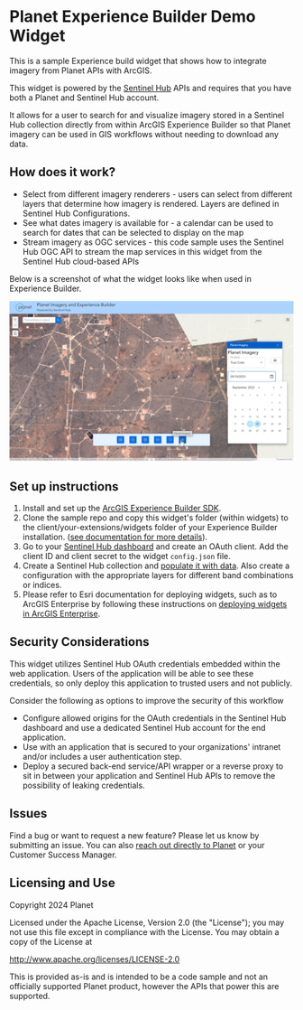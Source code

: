 # Planet Experience Builder Demo Widget

This is a sample Experience build widget that shows how to integrate imagery from Planet APIs with ArcGIS.

This widget is powered by the [Sentinel Hub](https://sentinel-hub.com/) APIs and requires that you have both a Planet and Sentinel Hub account.  

It allows for a user to search for and visualize imagery stored in a Sentinel Hub collection directly from within ArcGIS Experience Builder so that Planet imagery can be used in GIS workflows without needing to download any data.

## How does it work?

- Select from different imagery renderers - users can select from different layers that determine how imagery is rendered. Layers are defined in Sentinel Hub Configurations.
- See what dates imagery is available for - a calendar can be used to search for dates that can be selected to display on the map
- Stream imagery as OGC services - this code sample uses the Sentinel Hub OGC API to stream the map services in this widget from the Sentinel Hub cloud-based APIs

Below is a screenshot of what the widget looks like when used in Experience Builder.

![A screenshot of the widget.](widget_screenshot.png)

## Set up instructions

1. Install and set up the [ArcGIS Experience Builder SDK](https://developers.arcgis.com/experience-builder/).
2. Clone the sample repo and copy this widget's folder (within widgets) to the client/your-extensions/widgets folder of your Experience Builder installation. ([see documentation for more details](https://developers.arcgis.com/experience-builder/guide/getting-started-widget/)).
3. Go to your [Sentinel Hub dashboard](https://apps.sentinel-hub.com/dashboard/#/) and create an OAuth client.  Add the client ID and client secret to the widget `config.json` file.
4. Create a Sentinel Hub collection and [populate it with data](https://docs.sentinel-hub.com/api/latest/api/data-import/).  Also create a configuration with the appropriate layers for different band combinations or indices.
5. Please refer to Esri documentation for deploying widgets, such as to ArcGIS Enterprise by following these instructions  on [deploying widgets in ArcGIS Enterprise](https://doc.arcgis.com/en/experience-builder/11.0/configure-widgets/add-custom-widgets.htm).


## Security Considerations

This widget utilizes Sentinel Hub OAuth credentials embedded within the web application.  Users of the application will be able to see these credentials, so only deploy this application to trusted users and not publicly.

Consider the following as options to improve the security of this workflow

- Configure allowed origins for the OAuth credentials in the Sentinel Hub dashboard and use a dedicated Sentinel Hub account for the end application.
- Use with an application that is secured to your organizations' intranet and/or includes a user authentication step.
-  Deploy a secured back-end service/API wrapper or a reverse proxy to sit in between your application and Sentinel Hub APIs to remove the possibility of leaking credentials.

## Issues
Find a bug or want to request a new feature? Please let us know by submitting an issue. You can also [reach out directly to Planet](https://www.planet.com/contact/) or your Customer Success Manager.

## Licensing and Use
Copyright 2024 Planet

Licensed under the Apache License, Version 2.0 (the "License");
you may not use this file except in compliance with the License.
You may obtain a copy of the License at

   http://www.apache.org/licenses/LICENSE-2.0

This is provided as-is and is intended to be a code sample and not an officially supported Planet product, however the APIs that power this are supported.
